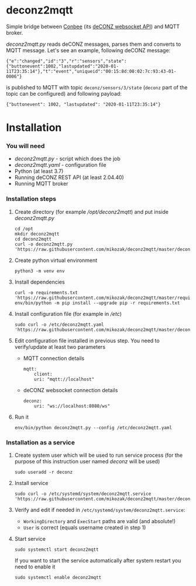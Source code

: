 # deconz2mqtt
Simple bridge between [Conbee](https://phoscon.de/en/conbee2) (its [deCONZ websocket API](https://dresden-elektronik.github.io/deconz-rest-doc/websocket/)) and MQTT broker.


*deconz2mqtt.py* reads deCONZ messages, parses them and converts to MQTT message.
Let's see an example, following deCONZ message:
```
{"e":"changed","id":"3","r":"sensors","state":{"buttonevent":1002,"lastupdated":"2020-01-11T23:35:14"},"t":"event","uniqueid":"00:15:8d:00:02:7c:93:43-01-0006"}
```

is published to MQTT with topic `deconz/sensors/3/state` (`deconz` part of the topic can be configured) and following payload:
```
{"buttonevent": 1002, "lastupdated": "2020-01-11T23:35:14"}
```

# Installation

### You will need
* *deconz2mqtt.py* - script which does the job
* *deconz2mqtt.yaml* - configuration file
* Python (at least 3.7)
* Running deCONZ REST API (at least 2.04.40)
* Running MQTT broker

### Installation steps

1. Create directory (for example */opt/deconz2mqtt*) and put inside *deconz2mqtt.py*
    ```
    cd /opt
    mkdir deconz2mqtt
    cd deconz2mqtt
    curl -o deconz2mqtt.py 'https://raw.githubusercontent.com/mikozak/deconz2mqtt/master/deconz2mqtt.py'
    ```

2. Create python virtual environment 
    ```
    python3 -m venv env
    ```

3. Install dependencies
    ```
    curl -o requirements.txt 'https://raw.githubusercontent.com/mikozak/deconz2mqtt/master/requirements.txt'
    env/bin/python -m pip install --upgrade pip -r requirements.txt
    ```

3. Install configuration file (for example in */etc*)
    ```
    sudo curl -o /etc/deconz2mqtt.yaml 'https://raw.githubusercontent.com/mikozak/deconz2mqtt/master/deconz2mqtt.yaml'
    ```

4. Edit configuration file installed in previous step. You need to verify/update at least two parameters
   * MQTT connection details
        ```
        mqtt:
            client:
            uri: "mqtt://localhost"
        ```

   * deCONZ websocket connection details
        ```
        deconz:
            uri: "ws://localhost:8080/ws"
        ```

5. Run it
    ```
    env/bin/python deconz2mqtt.py --config /etc/deconz2mqtt.yaml
    ```

### Installation as a service

1. Create system user which will be used to run service process (for the purpose of this instruction user named *deconz* will be used)
    ```
    sudo useradd -r deconz
    ```

2. Install service
    ```
    sudo curl -o /etc/systemd/system/deconz2mqtt.service 'https://raw.githubusercontent.com/mikozak/deconz2mqtt/master/deconz2mqtt.service'
    ```

3. Verify and edit if needed in `/etc/systemd/system/deconz2mqtt.service`:
    * `WorkingDirectory` and `ExecStart` paths are valid (and absolute!)
    * `User` is correct (equals username created in step 1)

4. Start service
    ```
    sudo systemctl start deconz2mqtt
    ```

    If you want to start the service automatically after system restart you need to enable it
    ```
    sudo systemctl enable deconz2mqtt
    ```
